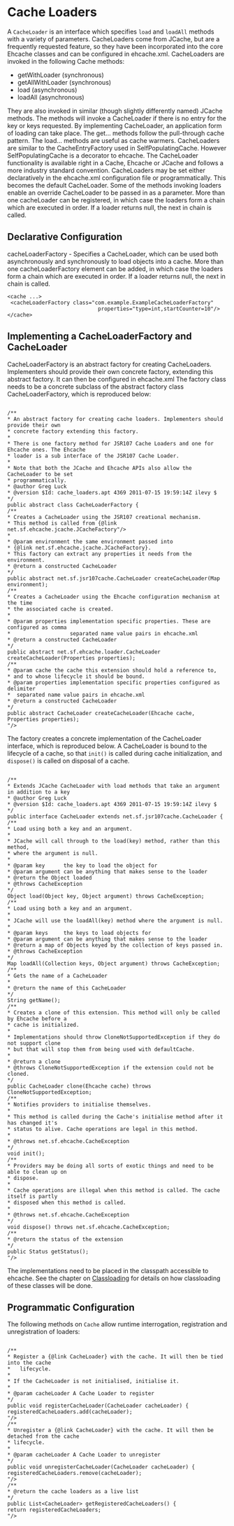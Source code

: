 ---
---
# Cache Loaders <a name="Cache-Loaders"/>

 

A `CacheLoader` is an interface which specifies `load` and `loadAll` methods with a variety of parameters.
CacheLoaders come from JCache, but are a frequently requested feature, so they have been incorporated into the core
Ehcache classes and can be configured in ehcache.xml.
CacheLoaders are invoked in the following Cache methods:

* getWithLoader (synchronous)
* getAllWithLoader (synchronous)
* load (asynchronous)
* loadAll (asynchronous)

They are also invoked in similar (though slightly differently named) JCache methods.
The methods will invoke a CacheLoader if there is no entry for the key or keys requested. By implementing CacheLoader,
an application form of loading can take place. The get... methods follow the pull-through cache pattern.
The load... methods are useful as cache warmers.
CacheLoaders are similar to the CacheEntryFactory used in SelfPopulatingCache. However SelfPopulatingCache is a decorator
to ehcache. The CacheLoader functionality is available right in a Cache, Ehcache or JCache and follows a more industry
 standard convention.
CacheLoaders may be set either declaratively in the ehcache.xml configuration file or programmatically. This becomes the
default CacheLoader. Some of the methods invoking loaders enable an override CacheLoader to be passed in as a parameter. 
More than one cacheLoader can be registered, in which case the loaders form a chain which are executed
in order. If a loader returns null, the next in chain is called.

## Declarative Configuration
cacheLoaderFactory - Specifies a CacheLoader, which can be used both asynchronously and
 synchronously to load objects into a cache. More than one cacheLoaderFactory element
 can be added, in which case the loaders form a chain which are executed in order. If a
 loader returns null, the next in chain is called.

    <cache ...>
     <cacheLoaderFactory class="com.example.ExampleCacheLoaderFactory"
                                 properties="type=int,startCounter=10"/>
    </cache>

## Implementing a CacheLoaderFactory and CacheLoader <a name="CacheLoaderFactory"/>
CacheLoaderFactory is an abstract factory for creating CacheLoaders. Implementers should
provide their own concrete factory, extending this abstract factory. It can then be configured in
ehcache.xml
The factory class needs to be a concrete subclass of the abstract
factory class CacheLoaderFactory, which is reproduced below:

<pre><code>
/**
* An abstract factory for creating cache loaders. Implementers should provide their own
* concrete factory extending this factory.
* 
* There is one factory method for JSR107 Cache Loaders and one for Ehcache ones. The Ehcache
* loader is a sub interface of the JSR107 Cache Loader.
* 
* Note that both the JCache and Ehcache APIs also allow the CacheLoader to be set
* programmatically.
* @author Greg Luck
* @version $Id: cache_loaders.apt 4369 2011-07-15 19:59:14Z ilevy $
*/
public abstract class CacheLoaderFactory {
/**
* Creates a CacheLoader using the JSR107 creational mechanism.
* This method is called from {@link net.sf.ehcache.jcache.JCacheFactory"/>
*
* @param environment the same environment passed into
* {@link net.sf.ehcache.jcache.JCacheFactory}.
* This factory can extract any properties it needs from the environment.
* @return a constructed CacheLoader
*/
public abstract net.sf.jsr107cache.CacheLoader createCacheLoader(Map environment);
/**
* Creates a CacheLoader using the Ehcache configuration mechanism at the time
* the associated cache is created.
*
* @param properties implementation specific properties. These are configured as comma
*                   separated name value pairs in ehcache.xml
* @return a constructed CacheLoader
*/
public abstract net.sf.ehcache.loader.CacheLoader createCacheLoader(Properties properties);
/**
* @param cache the cache this extension should hold a reference to,
* and to whose lifecycle it should be bound.
* @param properties implementation specific properties configured as delimiter
*  separated name value pairs in ehcache.xml
* @return a constructed CacheLoader
*/
public abstract CacheLoader createCacheLoader(Ehcache cache, Properties properties);
"/>
</code></pre>

The factory creates a concrete implementation of the CacheLoader
interface, which is reproduced below.
A CacheLoader is bound to the lifecycle of a cache, so that `init()` is called
during cache initialization, and `dispose()` is called on disposal of a cache.

<pre><code>
/**
* Extends JCache CacheLoader with load methods that take an argument in addition to a key
* @author Greg Luck
* @version $Id: cache_loaders.apt 4369 2011-07-15 19:59:14Z ilevy $
*/
public interface CacheLoader extends net.sf.jsr107cache.CacheLoader {
/**
* Load using both a key and an argument.
* 
* JCache will call through to the load(key) method, rather than this method,
* where the argument is null.
*
* @param key      the key to load the object for
* @param argument can be anything that makes sense to the loader
* @return the Object loaded
* @throws CacheException
*/
Object load(Object key, Object argument) throws CacheException;
/**
* Load using both a key and an argument.
* 
* JCache will use the loadAll(key) method where the argument is null.
*
* @param keys     the keys to load objects for
* @param argument can be anything that makes sense to the loader
* @return a map of Objects keyed by the collection of keys passed in.
* @throws CacheException
*/
Map loadAll(Collection keys, Object argument) throws CacheException;
/**
* Gets the name of a CacheLoader
*
* @return the name of this CacheLoader
*/
String getName();
/**
* Creates a clone of this extension. This method will only be called by Ehcache before a
* cache is initialized.
* 
* Implementations should throw CloneNotSupportedException if they do not support clone
* but that will stop them from being used with defaultCache.
*
* @return a clone
* @throws CloneNotSupportedException if the extension could not be cloned.
*/
public CacheLoader clone(Ehcache cache) throws CloneNotSupportedException;
/**
* Notifies providers to initialise themselves.
* 
* This method is called during the Cache's initialise method after it has changed it's
* status to alive. Cache operations are legal in this method.
*
* @throws net.sf.ehcache.CacheException
*/
void init();
/**
* Providers may be doing all sorts of exotic things and need to be able to clean up on
* dispose.
* 
* Cache operations are illegal when this method is called. The cache itself is partly
* disposed when this method is called.
*
* @throws net.sf.ehcache.CacheException
*/
void dispose() throws net.sf.ehcache.CacheException;
/**
* @return the status of the extension
*/
public Status getStatus();
"/>
</code></pre>

The implementations need to be placed in the classpath accessible to ehcache.
See the chapter on [Classloading](/documentation/user-guide/class-loading) for details on how classloading
of these classes will be done.

## Programmatic Configuration
The following methods on `Cache` allow runtime interrogation, registration and unregistration
of loaders:

<pre><code>
/**
* Register a {@link CacheLoader} with the cache. It will then be tied into the cache
*   lifecycle.
* 
* If the CacheLoader is not initialised, initialise it.
*
* @param cacheLoader A Cache Loader to register
*/
public void registerCacheLoader(CacheLoader cacheLoader) {
registeredCacheLoaders.add(cacheLoader);
"/>
/**
* Unregister a {@link CacheLoader} with the cache. It will then be detached from the cache
* lifecycle.
*
* @param cacheLoader A Cache Loader to unregister
*/
public void unregisterCacheLoader(CacheLoader cacheLoader) {
registeredCacheLoaders.remove(cacheLoader);
"/>
/**
* @return the cache loaders as a live list
*/
public List&lt;CacheLoader> getRegisteredCacheLoaders() {
return registeredCacheLoaders;
"/>
</code></pre>
